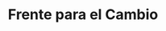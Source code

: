 ---
title: "Frente para el Cambio"
url: /ciudad-autonoma-de-buenos-aires/frente-para-el-cambio/
shop: Allgemein
---